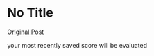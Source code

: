 # No Title

[Original Post](https://discourse.onlinedegree.iitm.ac.in/t/165959/178)

<p>your most recently saved score will be evaluated</p>